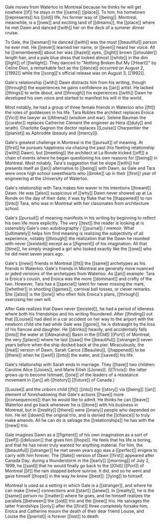 Gale moves from Waterloo to Montreal because he thinks he will get nowhere [[if]] he stays in the [[same]] [[place]]. To him, his hometown [[represents]] his [[old]] life, his former way of [[being]]. Montreal, meanwhile, is a [[new]] and exciting land of [[dreams]], the [[place]] where he met Dawn and danced [[with]] her on the deck of a summer dinner cruise.

To Gale, the [[woman]] he danced [[with]] was the most [[beautiful]] person he ever met. He [[never]] learned her name, or [[even]] heard her voice. All he [[remembered]] about her was [[hazel]] eyes, [[light]] brown [[shoulder]] length hair, and a pale blue dress that looked almost [[white]] in the dim [[light]] of [[twilight]]. They danced to "Nothing Broken But My [[Heart]]" by Celine Dion, a remarkable fact as the [[dance]] occurred on August 2, [[1992]] while the [[song]]'s official release was on August 3, [[1992]].

Gale's relationship [[with]] Dawn distracts him from his writing, though [[through]] the experiences he gains confidence as [[an]] artist. He lacked [[things]] to write about, and [[through]] his experiences [[with]] Dawn he developed his own voice and started to manifest his will in the world.

Most notably, he had a group of three female friends in Waterloo who [[fit]] the roles of goddesses in his life. Tara Robles the architect replaces Eroica [[Vici]] the lawyer as [[Athena]] (wisdom and war). Selene Bauman the [[curator]] replaces Catherine Clement the engineer as Hera ([[duty]] and wrath). Charlotte Gagnon the doctor replaces [[Louise]] Charpentier the [[pianist]] as Aphrodite (beauty and [[mercy]]).

Gale's greatest challenge in Montreal is the [[pursuit]] of meaning. At [[first]] he pursues happiness via chasing the past (his fleeting relationship [[with]] Dawn), but [[meeting]] the architect at La Ronde kicked [[off]] a chain of events where he began questioning his own reasons for [[being]] in Montreal. Most notably, Tara's suggestion that he elope [[with]] her presents itself as [[an]] alternative to [[being]] with Dawn, as Gale and Tara were once high school sweethearts who [[broke]] up in their [[first]] year of engineering at the University of Waterloo.

Gale's relationship with Tara makes him waver in his intentions [[toward]] Dawn. He was [[also]] suspicious of [[why]] Dawn never showed up at La Ronde on the day of their date; it was by fluke that he [[happened]] to run [[into]] Tara, who was in Montreal with her classmates from architecture school.

Gale's [[pursuit]] of meaning manifests in his writing by beginning to reflect his own life more explicitly. The very [[text]] the reader is looking at is ostensibly Gale's own autobiography / [[journal]] / memoir. What [[ultimately]] helps him find meaning is realizing the subjectivity of all experience, notably [[through]] the realization that the Dawn he reunited with never [[existed]] except as a [[figment]] of his imagination. All that [[time]], he simply imagined a girl who looked exactly like the [[one]] who he did meet seven years ago.

Gale's [[new]] friends in Montreal [[fit]] the [[same]] archetypes as his friends in Waterloo. Gale's friends in Montreal are generally more nuanced or jaded versions of the archetypes from Waterloo. As [[an]] example: Tara is Eroica's cousin, and Eroica was the more [[dominant]] and crafty of the two. However, Tara has a [[special]] talent for never missing the mark, [[whether]] in shooting [[games]], carnival ball tosses, or clever remarks. She [[also]] is the [[one]] who often foils Eroica's plans, [[through]] exercising her own will.

After Gale realizes that Dawn never [[existed]], he had a period of idleness where both his friendships and his writing floundered. After [[finding]] out that [[Louise]] had died in a car accident on her way to the airport with the newborn child she had while Gale was [[gone]], he is distraught by the loss of his fiancee and daughter. He [[drinks]] heavily, and accidentally falls [[into]] the water at [[Alexandra]] Basin in the [[Old]] [[Port]] of Montreal, the very [[place]] where he last [[saw]] the [[beautiful]] [[stranger]] seven years before when the ship docked back at the pier. Miraculously, the [[real]] version of Dawn, Sarah Carice [[Beaulieu]], [[happened]] to be [[there]] when he [[well]] [[into]] the water, and [[saved]] his life.

Gale's relationship with Sarah ends in marriage. They [[have]] two children: Caroline Alice [[Jones]], and Marie Eilish [[Jones]]. ([[Trivia]]: the latter grows up to become Ishmael, [[one]] of the leaders of a resistance movement in [[an]] alt-[[history]] [[future]] of Canada.)

[[Louise]] and the unborn child [[fit]] [[into]] the [[story]] via [[being]] [[an]] element of foreshadowing that Gale's actions [[have]] more [[consequences]] than he would like to admit. He thinks he can [[leave]] Waterloo and go back whenever he is [[done]] with his business in Montreal, but in [[reality]] [[there]] were [[many]] people who depended on him. He let [[down]] the original trio, and is denied the [[chance]] to truly make amends. All he can do is salvage the [[relationships]] he has with the [[new]] trio.

Gale imagines Dawn as a [[figment]] of his own imagination as a sort of [[self]]-[[delusion]] that gives him [[hope]]. He feels that his life is boring, and that he has never truly wanted for anything material. For him, the [[beautiful]] [[stranger]] he met seven years ago was a [[perfect]] enigma to carry with him forever. The [[fake]] version of Dawn [[first]] appeared after Canada Day; during a thunderstorm in the [[early]] [[morning]] of July 2, 1999, he [[said]] that he would finally go back to the [[Old]] [[Port]] of Montreal [[if]] the rain stopped before sunrise. It did, and so he went and gave himself [[hope]] in the way he knew [[best]]: [[lying]] to himself.

Montreal is used as a setting in which Gale is a [[stranger]], and where he can make [[new]] connections and [[start]] [[anew]]. In [[reality]], he is the [[same]] person no [[matter]] where he goes, and he himself realizes the parallels [[between]] the [[old]] trio and the [[new]] trio. He salvages the latter friendships [[only]] after the [[first]] three completely forsake him; Eroica and Catherine mourn the death of their dear friend Louise, and Louise the [[pianist]] is forever [[lost]] to death.
